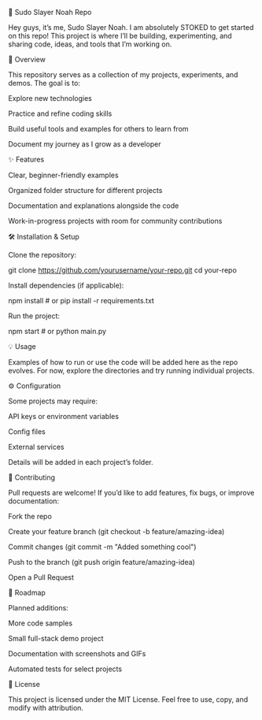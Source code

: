 🚀 Sudo Slayer Noah Repo

Hey guys, it’s me, Sudo Slayer Noah. I am absolutely STOKED to get started on this repo! This project is where I’ll be building, experimenting, and sharing code, ideas, and tools that I’m working on.

📖 Overview

This repository serves as a collection of my projects, experiments, and demos. The goal is to:

Explore new technologies

Practice and refine coding skills

Build useful tools and examples for others to learn from

Document my journey as I grow as a developer

✨ Features

Clear, beginner-friendly examples

Organized folder structure for different projects

Documentation and explanations alongside the code

Work-in-progress projects with room for community contributions

🛠️ Installation & Setup

Clone the repository:

git clone https://github.com/yourusername/your-repo.git
cd your-repo


Install dependencies (if applicable):

npm install   # or pip install -r requirements.txt


Run the project:

npm start     # or python main.py

💡 Usage

Examples of how to run or use the code will be added here as the repo evolves. For now, explore the directories and try running individual projects.

⚙️ Configuration

Some projects may require:

API keys or environment variables

Config files

External services

Details will be added in each project’s folder.

🤝 Contributing

Pull requests are welcome! If you’d like to add features, fix bugs, or improve documentation:

Fork the repo

Create your feature branch (git checkout -b feature/amazing-idea)

Commit changes (git commit -m "Added something cool")

Push to the branch (git push origin feature/amazing-idea)

Open a Pull Request

📅 Roadmap

Planned additions:

More code samples

Small full-stack demo project

Documentation with screenshots and GIFs

Automated tests for select projects

📜 License

This project is licensed under the MIT License. Feel free to use, copy, and modify with attribution.
